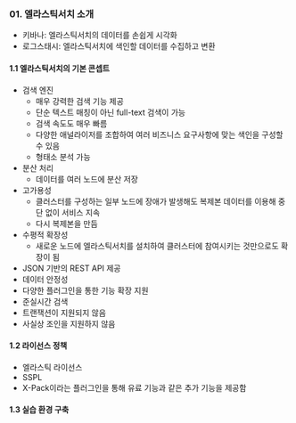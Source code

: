 ### 01. 엘라스틱서치 소개
- 키바나: 엘라스틱서치의 데이터를 손쉽게 시각화
- 로그스태시: 엘라스틱서치에 색인할 데이터를 수집하고 변환 

#### 1.1 엘라스틱서치의 기본 콘셉트
- 검색 엔진
  - 매우 강력한 검색 기능 제공 
  - 단순 텍스트 매칭이 아닌 full-text 검색이 가능 
  - 검색 속도도 매우 빠름 
  - 다양한 애널라이저를 조합하여 여러 비즈니스 요구사항에 맞는 색인을 구성할 수 있음
  - 형태소 분석 가능
- 분산 처리
  - 데이터를 여러 노드에 분산 저장 
- 고가용성
  - 클러스터를 구성하는 일부 노드에 장애가 발생해도 복제본 데이터를 이용해 중단 없이 서비스 지속
  - 다시 복제본을 만듬
- 수평적 확장성
  - 새로운 노드에 엘라스틱서치를 설치하여 클러스터에 참여시키는 것만으로도 확장이 됨
- JSON 기반의 REST API 제공
- 데이터 안정성
- 다양한 플러그인을 통한 기능 확장 지원 
- 준실시간 검색 
- 트랜잭션이 지원되지 않음 
- 사실상 조인을 지원하지 않음 

#### 1.2 라이선스 정책
- 엘라스틱 라이선스
- SSPL 
- X-Pack이라는 플러그인을 통해 유료 기능과 같은 추가 기능을 제공함

#### 1.3 실습 환경 구축